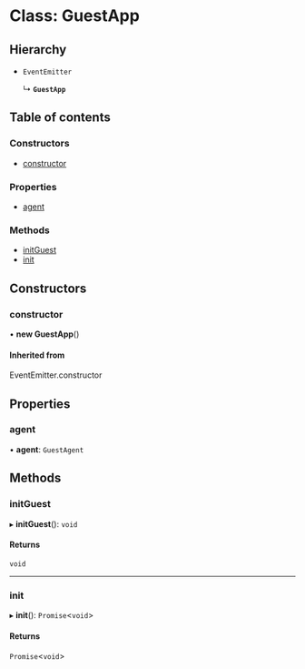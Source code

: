 # Class: GuestApp

## Hierarchy

- `EventEmitter`

  ↳ **`GuestApp`**

## Table of contents

### Constructors

- [constructor](GuestApp.md#constructor)

### Properties

- [agent](GuestApp.md#agent)

### Methods

- [initGuest](GuestApp.md#initguest)
- [init](GuestApp.md#init)

## Constructors

### constructor

• **new GuestApp**()

#### Inherited from

EventEmitter.constructor

## Properties

### agent

• **agent**: `GuestAgent`

## Methods

### initGuest

▸ **initGuest**(): `void`

#### Returns

`void`

___

### init

▸ **init**(): `Promise`<`void`\>

#### Returns

`Promise`<`void`\>
